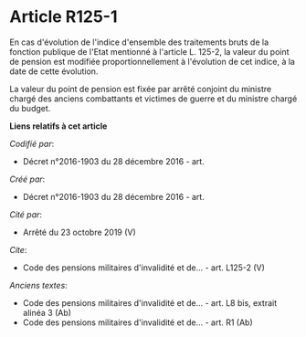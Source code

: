 # Article R125-1

En cas d'évolution de l'indice d'ensemble des traitements bruts de la fonction publique de l'Etat mentionné à l'article L.
125-2, la valeur du point de pension est modifiée proportionnellement à l'évolution de cet indice, à la date de cette
évolution.

La valeur du point de pension est fixée par arrêté conjoint du ministre chargé des anciens combattants et victimes de guerre
et du ministre chargé du budget.

**Liens relatifs à cet article**

_Codifié par_:

  - Décret n°2016-1903 du 28 décembre 2016 - art.

_Créé par_:

  - Décret n°2016-1903 du 28 décembre 2016 - art.

_Cité par_:

  - Arrêté du 23 octobre 2019 (V)

_Cite_:

  - Code des pensions militaires d'invalidité et de... - art. L125-2 (V)

_Anciens textes_:

  - Code des pensions militaires d'invalidité et de... - art. L8 bis, extrait alinéa 3 (Ab)
  - Code des pensions militaires d'invalidité et de... - art. R1 (Ab)
